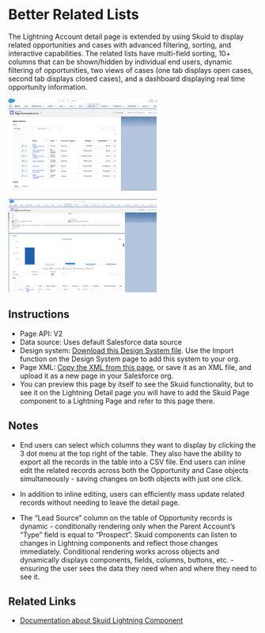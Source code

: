 # Better Related Lists

The Lightning Account detail page is extended by using Skuid to display related opportunities and cases with advanced filtering, sorting, and interactive capabilities. The related lists have multi-field sorting, 10+ columns that can be shown/hidden by individual end users, dynamic filtering of opportunities, two views of cases (one tab displays open cases, second tab displays closed cases), and a dashboard displaying real time opportunity information.

<img src="OppList.png" width="300"></img>

<img src="OppDashboard.png" width="300"></img>


## Instructions
- Page API:  V2
- Data source: Uses default Salesforce data source
- Design system: [Download this Design System file](Skuid_Appetizer.designsystem).  Use the Import function on the Design System page to add this system to your org. 
- Page XML:  [Copy the XML from this page](FilteredLists.xml), or save it as an XML file, and upload it as a new page in your Salesforce org.  
- You can preview this page by itself to see the Skuid functionality,  but to see it on the Lightning Detail page you will have to add the Skuid Page component to a Lightning Page  and refer to this page there. 

## Notes

- End users can select which columns they want to display by clicking the 3 dot menu at the top right of the table. They also have the ability to export all the records in the table into a CSV file. End users can inline edit the related records across both the Opportunity and Case objects simultaneously - saving changes on both objects with just one click.

- In addition to inline editing, users can efficiently mass update related records without needing to leave the detail page.

- The “Lead Source” column on the table of Opportunity records is dynamic - conditionally rendering only when the Parent Account’s “Type” field is equal to “Prospect”. Skuid components can listen to changes in Lightning components and reflect those changes immediately. Conditional rendering works across objects and dynamically displays components, fields, columns, buttons, etc. - ensuring the user sees the data they need when and where they need to see it.

## Related Links
- [Documentation about Skuid Lightning Component](https://docs.skuid.com/latest/v2/en/skuid/deploy/salesforce/lightning/#the-skuid-page-lightning-component)

